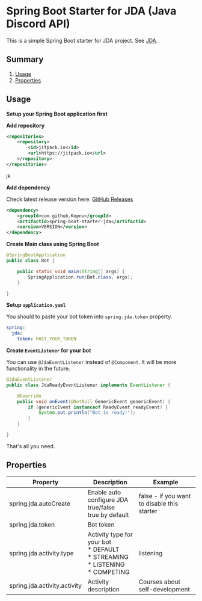 # Spring Boot Starter for JDA (Java Discord API)

This is a simple Spring Boot starter for JDA project. See [JDA](https://github.com/DV8FromTheWorld/JDA).

## Summary

1. [Usage](#Usage)
2. [Properties](#Properties)

## Usage

**Setup your Spring Boot application first**

**Add repository**

```xml
<repositories>
    <repository>
        <id>jitpack.io</id>
        <url>https://jitpack.io</url>
    </repository>
</repositories>
```
jk

**Add dependency**

Check latest release version here: [GitHub Releases](https://github.com/Kopnu/spring-boot-starter-jda/releases)

```xml
<dependency>
    <groupId>com.github.Kopnu</groupId>
    <artifactId>spring-boot-starter-jda</artifactId>
    <version>VERSION</version>
</dependency>
```

**Create Main class using Spring Boot**
```java
@SpringBootApplication
public class Bot {

    public static void main(String[] args) {
        SpringApplication.run(Bot.class, args);
    }

}
```
**Setup `application.yaml`**

You should to paste your bot token into `spring.jda.token` property.

```yaml
spring:
  jda:
    token: PAST_YOUR_TOKEN
```

**Create `EventListener` for your bot**

You can use `@JdaEventListener` instead of `@Component`. It will be more functionality in the future.

```java
@JdaEventListener
public class JdaReadyEventListener implements EventListener {

    @Override
    public void onEvent(@NotNull GenericEvent genericEvent) {
        if (genericEvent instanceof ReadyEvent readyEvent) {
            System.out.println("Bot is ready!");
        }
    }

}
```

That's all you need.

## Properties

|Property|Description|Example|
|----------------------------|-----------------------|-----------------------|
|spring.jda.autoCreate       | Enable auto configure JDA<br/>true/false<br/>true by default|false - if you want to disable this starter|
|spring.jda.token            | Bot token | |
|spring.jda.activity.type    | Activity type for your bot<br/>* DEFAULT<br/>* STREAMING<br/>* LISTENING<br/>* COMPETING|listening|
|spring.jda.activity.activity| Activity description |Courses about self-development|


